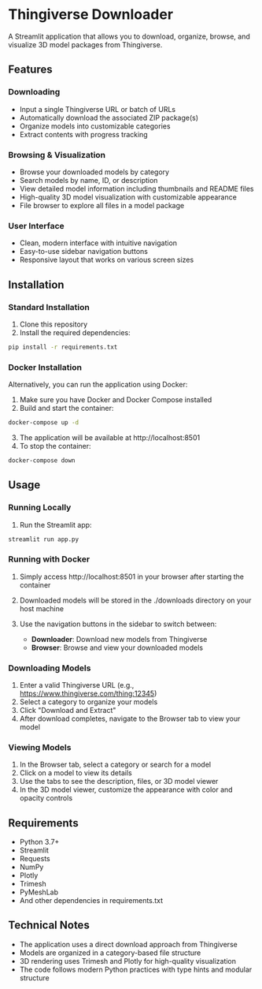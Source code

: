 # Thingiverse Downloader

A Streamlit application that allows you to download, organize, browse, and visualize 3D model packages from Thingiverse.

## Features

### Downloading
- Input a single Thingiverse URL or batch of URLs
- Automatically download the associated ZIP package(s)
- Organize models into customizable categories
- Extract contents with progress tracking

### Browsing & Visualization
- Browse your downloaded models by category
- Search models by name, ID, or description
- View detailed model information including thumbnails and README files
- High-quality 3D model visualization with customizable appearance
- File browser to explore all files in a model package

### User Interface
- Clean, modern interface with intuitive navigation
- Easy-to-use sidebar navigation buttons
- Responsive layout that works on various screen sizes

## Installation

### Standard Installation

1. Clone this repository
2. Install the required dependencies:

```bash
pip install -r requirements.txt
```

### Docker Installation

Alternatively, you can run the application using Docker:

1. Make sure you have Docker and Docker Compose installed
2. Build and start the container:

```bash
docker-compose up -d
```

3. The application will be available at http://localhost:8501
4. To stop the container:

```bash
docker-compose down
```

## Usage

### Running Locally

1. Run the Streamlit app:

```bash
streamlit run app.py
```

### Running with Docker

1. Simply access http://localhost:8501 in your browser after starting the container
2. Downloaded models will be stored in the ./downloads directory on your host machine

2. Use the navigation buttons in the sidebar to switch between:
   - **Downloader**: Download new models from Thingiverse
   - **Browser**: Browse and view your downloaded models

### Downloading Models
1. Enter a valid Thingiverse URL (e.g., https://www.thingiverse.com/thing:12345)
2. Select a category to organize your models
3. Click "Download and Extract"
4. After download completes, navigate to the Browser tab to view your model

### Viewing Models
1. In the Browser tab, select a category or search for a model
2. Click on a model to view its details
3. Use the tabs to see the description, files, or 3D model viewer
4. In the 3D model viewer, customize the appearance with color and opacity controls

## Requirements

- Python 3.7+
- Streamlit
- Requests
- NumPy
- Plotly
- Trimesh
- PyMeshLab
- And other dependencies in requirements.txt

## Technical Notes

- The application uses a direct download approach from Thingiverse
- Models are organized in a category-based file structure
- 3D rendering uses Trimesh and Plotly for high-quality visualization
- The code follows modern Python practices with type hints and modular structure
